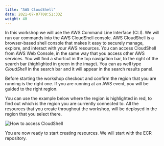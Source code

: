 ```yaml
---
title: "AWS CloudShell"
date: 2021-07-07T08:51:33Z
weight: 40
---
```


In this workshop we will use the AWS Command Line Interface (CLI). We will run our commands into the AWS CloudShell console. AWS CloudShell is a browser-based shell console that makes it easy to securely manage, explore, and interact with your AWS resources. You can access CloudShell from AWS Web Console, in the same way that you access other AWS services. You will find a shortcut in the top navigation bar, to the right of the search bar (highlighted in green in the image). You can as well type *CloudShell* in the search bar and it will appear in the search results panel.

Before starting the workshop checkout and confirm the region that you are running is the right one. If you are running at an AWS event, you will be guided to the right region.

You can use the example below where the region is highlighted in red, to find out which is the region you are currently connected to. All the resources that you create throughout the workshop, will be deployed in the region that you select there.

![How to access CloudShell](/images/launching_ec2_spot_instances/CloudShell.png)

You are now ready to start creating resources. We will start with the ECR repository.
